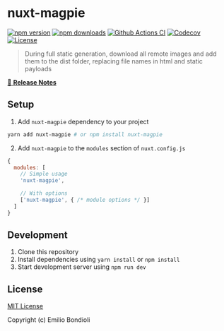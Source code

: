 # nuxt-magpie

[![npm version][npm-version-src]][npm-version-href]
[![npm downloads][npm-downloads-src]][npm-downloads-href]
[![Github Actions CI][github-actions-ci-src]][github-actions-ci-href]
[![Codecov][codecov-src]][codecov-href]
[![License][license-src]][license-href]

> During full static generation, download all remote images and add them to the dist folder, replacing file names in html and static payloads

[📖 **Release Notes**](./CHANGELOG.md)

## Setup

1. Add `nuxt-magpie` dependency to your project

```bash
yarn add nuxt-magpie # or npm install nuxt-magpie
```

2. Add `nuxt-magpie` to the `modules` section of `nuxt.config.js`

```js
{
  modules: [
    // Simple usage
    'nuxt-magpie',

    // With options
    ['nuxt-magpie', { /* module options */ }]
  ]
}
```

## Development

1. Clone this repository
2. Install dependencies using `yarn install` or `npm install`
3. Start development server using `npm run dev`

## License

[MIT License](./LICENSE)

Copyright (c) Emilio Bondioli

<!-- Badges -->
[npm-version-src]: https://img.shields.io/npm/v/nuxt-magpie/latest.svg
[npm-version-href]: https://npmjs.com/package/nuxt-magpie

[npm-downloads-src]: https://img.shields.io/npm/dt/nuxt-magpie.svg
[npm-downloads-href]: https://npmjs.com/package/nuxt-magpie

[github-actions-ci-src]: https://github.com/emiliobondioli/workflows/ci/badge.svg
[github-actions-ci-href]: https://github.com/emiliobondioli/actions?query=workflow%3Aci

[codecov-src]: https://img.shields.io/codecov/c/github/emiliobondioli.svg
[codecov-href]: https://codecov.io/gh/emiliobondioli

[license-src]: https://img.shields.io/npm/l/nuxt-magpie.svg
[license-href]: https://npmjs.com/package/nuxt-magpie
